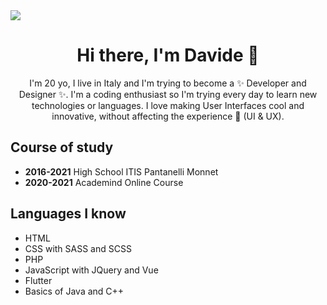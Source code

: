 <img src="https://i.imgur.com/orKNBMK.png"/>

<main>
  <h1 align="center">Hi there, I'm Davide 👋</h1>
  <p align="center">
    I'm 20 yo, I live in Italy and I'm trying to become a ✨ Developer and Designer ✨. I'm a coding enthusiast so I'm trying every day to learn new technologies or languages. I love making User Interfaces cool and innovative, without affecting the experience 🌈 (UI & UX).
    
    
    
  </p>
  <h2>Course of study</h2>
  <ul>
    <li><strong>2016-2021</strong> High School ITIS Pantanelli Monnet</li>
    <li><strong>2020-2021</strong> Academind Online Course</li>
  </ul>
  <h2>Languages I know</h2>
  <ul>
    <li>HTML</li>
    <li>CSS with SASS and SCSS</li>
    <li>PHP</li>
    <li>JavaScript with JQuery and Vue</li>
    <li>Flutter</li>
    <li>Basics of Java and C++</li>
  </ul>
</main>

<!--
**DavideGioia/davidegioia** is a ✨ _special_ ✨ repository because its `README.md` (this file) appears on your GitHub profile.

Here are some ideas to get you started:

- 🔭 I’m currently working on ...
- 🌱 I’m currently learning ...
- 👯 I’m looking to collaborate on ...
- 🤔 I’m looking for help with ...
- 💬 Ask me about ...
- 📫 How to reach me: ...
- 😄 Pronouns: ...
- ⚡ Fun fact: ...
-->
